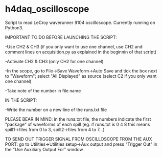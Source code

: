 # h4daq_oscilloscope

Script to read LeCroy waverunner 8104 oscilloscope. Currently running on Python3.

IMPORTANT TO DO BEFORE LAUNCHING THE SCRIPT:

  -Use CH2 & CH3 (if you only want to use one channel, use CH2 and comment lines on acquisition.py as explained in the beginnin of that script)

  -Activate CH2 & CH3 (only CH2 for one channel)
  
  -In the scope, go to File->Save Waveform->Auto Save and tick the box next to "Waveform"; select "All Displayed" as source (select C2 if you only want one channel)
  
  -Take note of the number in file name

IN THE SCRIPT:

  -Write the number on a new line of the runs.txt file

PLEASE BEAR IN MIND: in the runs.txt file, the numbers indicate the first "package" of waveforms of each spill (eg. if runs.txt is 0 4 8 this means spill1->files from 0 to 3, spill2->files from 4 to 7...)

TO SEND OUT TRIGGER SIGNAL FROM OSCILLOSCOPE FROM THE AUX PORT: go to Utilities->Utilities setup->Aux output and press "Trigger Out" in the "Use Auxiliary Output For" window
